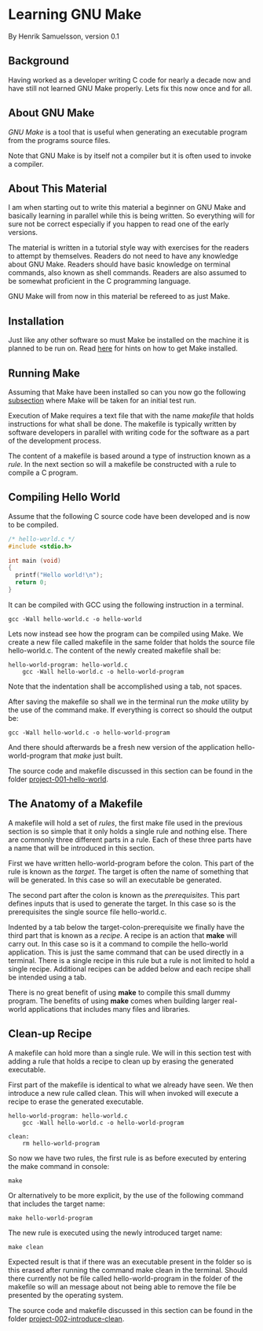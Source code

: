 # Learning GNU Make

By Henrik Samuelsson, version 0.1

## Background

Having worked as a developer writing C code for nearly a decade now and have still not learned GNU Make properly. Lets fix this now once and for all.

## About GNU Make

*GNU Make* is a tool that is useful when generating an executable program from the programs source files.

Note that GNU Make is by itself not a compiler but it is often used to invoke a compiler.

## About This Material

I am when starting out to write this material a beginner on GNU Make and basically learning in parallel while this is being written. So everything will for sure not be correct especially if you happen to read one of the early versions.

The material is written in a tutorial style way with exercises for the readers to attempt by themselves. Readers do not need to have any knowledge about GNU Make. Readers should have basic knowledge on terminal commands, also known as shell commands. Readers are also assumed to be somewhat proficient in the C programming language.

GNU Make will from now in this material be refereed to as just Make.

## Installation

Just like any other software so must Make be installed on the machine it is planned to be run on. Read [here](sub-sections/installation.md) for hints on how to get Make installed.

## Running Make

Assuming that Make have been installed so can you now go the following [subsection](subsections/running-make) where Make will be taken for an initial test run.

Execution of Make requires a text file that with the name *makefile* that holds instructions for what shall be done. The makefile is typically written by software developers in parallel with writing code for the software as a part of the development process.

The content of a makefile is based around a type of instruction known as a *rule*. In the next section so will a makefile be constructed with a rule to compile a C program.

## Compiling Hello World

Assume that the following C source code have been developed and is now to be compiled.

```C
/* hello-world.c */
#include <stdio.h>

int main (void)
{
  printf("Hello world!\n");
  return 0;
}

```

It can be compiled with GCC using the following instruction in a terminal.

```console
gcc -Wall hello-world.c -o hello-world
```

Lets now instead see how the program can be compiled using Make. We create a new file called makefile in the same folder that holds the source file hello-world.c. The content of the newly created makefile shall be:

```make
hello-world-program: hello-world.c
	gcc -Wall hello-world.c -o hello-world-program
```

Note that the indentation shall be accomplished using a tab, not spaces.

After saving the makefile so shall we in the terminal run the *make* utility by the use of the command make. If everything is correct so should the output be:

```console
gcc -Wall hello-world.c -o hello-world-program
```

And there should afterwards be a fresh new version of the application hello-world-program that *make* just built.

The source code and makefile discussed in this section can be found in the folder [project-001-hello-world](projects/project-001-hello-world/).

## The Anatomy of a Makefile

A makefile will hold a set of *rules*, the first make file used in the previous section is so simple that it only holds a single rule and nothing else. There are commonly three different parts in a rule. Each of these three parts have a name that will be introduced in this section.

First we have written hello-world-program before the colon. This part of the rule is known as the *target*. The target is often the name of something that will be generated. In this case so will an executable be generated.

The second part after the colon is known as the *prerequisites*. This part defines inputs that is used to generate the target. In this case so is the prerequisites the single source file hello-world.c.

Indented by a tab below the target-colon-prerequisite we finally have the third part that is known as a *recipe*. A recipe is an action that **make** will carry out. In this case so is it a command to compile the hello-world application. This is just the same command that can be used directly in a terminal. There is a single recipe in this rule but a rule is not limited to hold a single recipe. Additional recipes can be added below and each recipe shall be intended using a tab.

There is no great benefit of using **make** to compile this small dummy program. The benefits of using **make** comes when building larger real-world applications that includes many files and libraries.

## Clean-up Recipe

A makefile can hold more than a single rule. We will in this section test with adding a rule that holds a recipe to clean up by erasing the generated executable.

First part of the makefile is identical to what we already have seen. We then introduce a new rule called clean. This will when invoked will execute a recipe to erase the generated executable.

```console
hello-world-program: hello-world.c
	gcc -Wall hello-world.c -o hello-world-program

clean:
	rm hello-world-program
```

So now we have two rules, the first rule is as before executed by entering the make command in console:

```console
make
```

Or alternatively to be more explicit, by the use of the following command that includes the target name:

```console
make hello-world-program
```

The new rule is executed using the newly introduced target name:

```console
make clean
```

Expected result is that if there was an executable present in the folder so is this erased after running the command make clean in the terminal. Should there currently not be file called hello-world-program in the folder of the makefile so will an message about not being able to remove the file be presented by the operating system.

The source code and makefile discussed in this section can be found in the folder [project-002-introduce-clean](projects/project-002-introduce-clean/).
